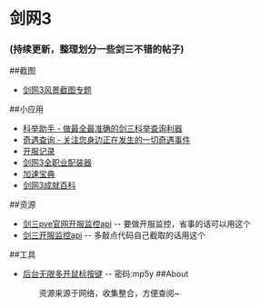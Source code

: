 # 剑网3
### (持续更新，整理划分一些剑三不错的帖子)

##截图

* [剑网3风景截图专题](http://jx3.17173.com/zt/2016/jt/jtzt.shtml)

##小应用

* [科举助手 - 做最全最准确的剑三科举查询利器](http://jx3.derzh.com/exam/)
* [奇遇查询 - 关注您身边正在发生的一切奇遇事件](http://jx3.derzh.com/serendipity/)
* [开服记录](http://www.jx3pve.com/app/servers)
* [剑网3全职业配装器](https://www.j3pz.com/)
* [加速宝典](https://j3pz.com/tools.html)
* [剑网3成就百科](http://www.j3ui.com/wiki)

##资源

* [剑三pve官网开服监控api](http://www.jx3pve.com/api/server/list.php) -- 要做开服监控，省事的话可以用这个
* [剑三开服监控api](http://jx3gc.autoupdate.kingsoft.com/jx3gc/zhcn/serverlist/serverlist.ini) -- 多敲点代码自己截取的话用这个

##工具

* [后台无限多开鼠标按键](http://pan.baidu.com/s/1kVlLCYr) -- 密码:mp5y
##About

   　　资源来源于网络，收集整合，方便查阅~
